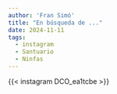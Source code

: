```yaml
---
author: 'Fran Simó'
title: "En búsqueda de ..."
date: 2024-11-11
tags:
  - instagram
  - Santuario
  - Ninfas
---
```


{{< instagram DCO_ea1tcbe >}}

